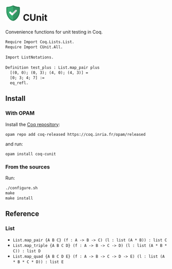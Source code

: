 # ![Logo](https://raw.githubusercontent.com/clarus/icons/master/shield-48.png) CUnit
Convenience functions for unit testing in Coq.

    Require Import Coq.Lists.List.
    Require Import CUnit.All.

    Import ListNotations.

    Definition test_plus : List.map_pair plus
      [(0, 0); (0, 3); (4, 0); (4, 3)] =
      [0; 3; 4; 7] :=
      eq_refl.

## Install
### With OPAM
Install the [Coq repository](http://coq.io/opam/):

    opam repo add coq-released https://coq.inria.fr/opam/released

and run:

    opam install coq-cunit

### From the sources
Run:

    ./configure.sh
    make
    make install

## Reference
### List
* `List.map_pair {A B C} (f : A -> B -> C) (l : list (A * B)) : list C`
* `List.map_triple {A B C D} (f : A -> B -> C -> D) (l : list (A * B * C)) : list D`
* `List.map_quad {A B C D E} (f : A -> B -> C -> D -> E) (l : list (A * B * C * D)) : list E`

